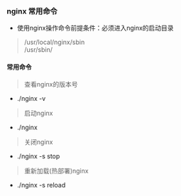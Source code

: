 ### nginx 常用命令 
- 使用nginx操作命令前提条件：必须进入nginx的启动目录
> /usr/local/nginx/sbin  
> /usr/sbin/
#### 常用命令
> 查看nginx的版本号
- ./nginx -v 
> 启动nginx
- ./nginx 
> 关闭nginx
- ./nginx -s stop 
> 重新加载(热部署)nginx
- ./nginx -s reload 

